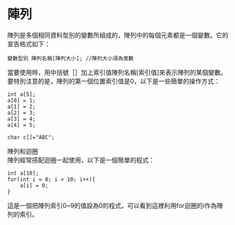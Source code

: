 # 陣列

陣列是多個相同資料型別的變數所組成的，陣列中的每個元素都是一個變數。它的宣告格式如下：
```
變數型別 陣列名稱[陣列大小]; //陣列大小須為常數
```
當要使用時，用中括號［］加上索引值陣列名稱[索引值]來表示陣列的某個變數。要特別注意的是，陣列的第一個位置索引值是0，以下是一些簡單的操作方式：
```
int a[5];
a[0] = 1;
a[1] = 2;
a[2] = 3;
a[3] = 4;
a[4] = 5;

char c[]="ABC";

```
陣列和迴圈  
陣列經常搭配迴圈一起使用，以下是一個簡單的程式：
```
int a[10];
for(int i = 0; i < 10; i++){
    a[i] = 0;
}
```
這是一個把陣列索引0~9的值設為0的程式，可以看到這裡利用for迴圈的i作為陣列的索引。